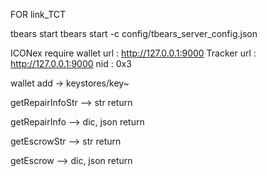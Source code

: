 FOR link_TCT

tbears start
    tbears start -c config/tbears_server_config.json 

ICONex require
wallet url : http://127.0.0.1:9000
Tracker url : http://127.0.0.1:9000
nid : 0x3

wallet add -> keystores/key~

getRepairInfoStr --> str return

getRepairInfo --> dic, json return

getEscrowStr --> str return

getEscrow --> dic, json return

